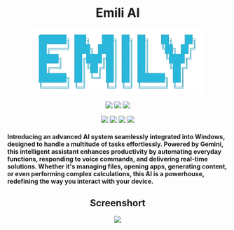 <h1 align="center">Emili AI</h1>
<p align="center">
<img src="https://raw.githubusercontent.com/dkydivyansh/Emily-AI/main/logo.png">
</p>
<p align="center">     
  <img hight="100px" src="https://img.shields.io/badge/Version-1.0-green?style=for-the-badge">
  <img src="http://img.shields.io/github/license/dkydivyansh/Emily-AI?style=for-the-badge">
  <img src="https://img.shields.io/github/issues/dkydivyansh/Emily-AI?color=red&style=for-the-badge">
</p>

<p align="center">
  <img src="https://img.shields.io/badge/Author-dkydivyansh-blue?style=flat-square">
  <img src="https://img.shields.io/badge/Open%20Source-Yes-darkgreen?style=flat-square">
  <img src="https://img.shields.io/badge/Maintained%3F-Yes-lightblue?style=flat-square">
  <img src="https://img.shields.io/badge/Written%20In-Python?style=flat-square">
</p>
<h4>Introducing an advanced AI system seamlessly integrated into Windows, designed to handle a multitude of tasks effortlessly. Powered by Gemini, this intelligent assistant enhances productivity by automating everyday functions, responding to voice commands, and delivering real-time solutions. Whether it's managing files, opening apps, generating content, or even performing complex calculations, this AI is a powerhouse, redefining the way you interact with your device.</h4>
<h2 align="center">Screenshort</h2>
<p align="center">
  <img src="https://dkydivyansh.com/wp-content/uploads/2024/09/Screenshot-2024-09-15-183607.png">

</p>
